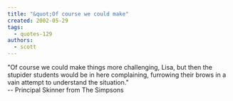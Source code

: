 ```yaml
---
title: "&quot;Of course we could make"
created: 2002-05-29
tags: 
  - quotes-129
authors: 
  - scott
---
```


"Of course we could make things more challenging, Lisa, but then the stupider students would be in here complaining, furrowing their brows in a vain attempt to understand the situation."  
\-- Principal Skinner from The Simpsons
